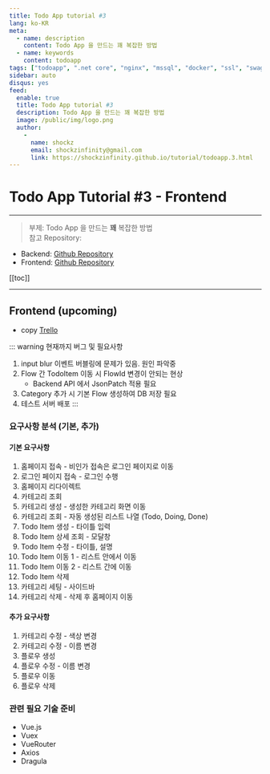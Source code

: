 ```yaml
---
title: Todo App tutorial #3
lang: ko-KR
meta:
  - name: description
    content: Todo App 을 만드는 꽤 복잡한 방법
  - name: keywords
    content: todoapp
tags: ["todoapp", ".net core", "nginx", "mssql", "docker", "ssl", "swagger", "seq", "serilog", "docker-compose", "cqrs / es"]
sidebar: auto
disqus: yes
feed:
  enable: true
  title: Todo App tutorial #3
  description: Todo App 을 만드는 꽤 복잡한 방법
  image: /public/img/logo.png
  author:
    -
      name: shockz
      email: shockzinfinity@gmail.com
      link: https://shockzinfinity.github.io/tutorial/todoapp.3.html
---
```


# Todo App Tutorial #3 - Frontend

<TagLinks />

---

> 부제: Todo App 을 만드는 **꽤** 복잡한 방법  
> 참고 Repository:  
  - Backend: [Github Repository](https://github.com/shockzinfinity/todo-app-complicated)
  - Frontend: [Github Repository](https://github.com/shockzinfinity/todo-app-complicated-trello-copy)

[[toc]]

---

## Frontend (upcoming)

- copy [Trello](https://trello.com)

::: warning
현재까지 버그 및 필요사항
1. input blur 이벤트 버블링에 문제가 있음. 원인 파악중
2. Flow 간 TodoItem 이동 시 FlowId 변경이 안되는 현상
   - Backend API 에서 JsonPatch 적용 필요
3. Category 추가 시 기본 Flow 생성하여 DB 저장 필요
4. 테스트 서버 배포
:::

### 요구사항 분석 (기본, 추가)

#### 기본 요구사항

1. 홈페이지 접속 - 비인가 접속은 로그인 페이지로 이동
2. 로그인 페이지 접속 - 로그인 수행
3. 홈페이지 리다이렉트
4. 카테고리 조회
5. 카테고리 생성 - 생성한 카테고리 화면 이동
6. 카테고리 조회 - 자동 생성된 리스트 나열 (Todo, Doing, Done)
7. Todo Item 생성 - 타이틀 입력
8. Todo Item 상세 조회 - 모달창
9. Todo Item 수정 - 타이틀, 설명
10. Todo Item 이동 1 - 리스트 안에서 이동
11. Todo Item 이동 2 - 리스트 간에 이동
12. Todo Item 삭제
13. 카테고리 세팅 - 사이드바
14. 카테고리 삭제 - 삭제 후 홈페이지 이동

#### 추가 요구사항

1. 카테고리 수정 - 색상 변경
2. 카테고리 수정 - 이름 변경
3. 플로우 생성
4. 플로우 수정 - 이름 변경
5. 플로우 이동
6. 플로우 삭제

### 관련 필요 기술 준비

- Vue.js
- Vuex
- VueRouter
- Axios
- Dragula
